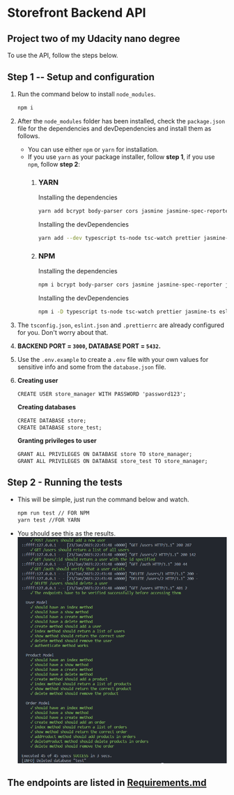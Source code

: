 # Storefront Backend API
## Project two of my Udacity nano degree

To use the API, follow the steps below.
## **Step 1 -- Setup and configuration**

1. Run the command below to install `node_modules`.
    ```bash
    npm i
    ```
1. After the `node_modules` folder has been installed, check the `package.json` file for the dependencies and devDependencies and install them as follows.
    * You can use either `npm` or `yarn` for installation.
    * If you use `yarn` as your package installer, follow **step 1**, if you use `npm`, follow **step 2**:
        1. ### **YARN**
            Installing the dependencies
            ```bash
            yarn add bcrypt body-parser cors jasmine jasmine-spec-reporter jsonwebtoken morgan nodemon pg express dotenv db-migrate db-migrate-pg
            ```
            Installing the devDependencies

            ```bash
            yarn add --dev typescript ts-node tsc-watch prettier jasmine-ts eslint-plugin-prettier eslint-config-prettier eslint @types/node @types/bcrypt @types/body-parser @types/cors @types/express @types/jasmine @types/jsonwebtoken @types/morgan @types/nodemon @types/pg @typescript-eslint/eslint-plugin @typescript-eslint/parser
            ```
        1. ### **NPM**
            Installing the dependencies
            ```bash
            npm i bcrypt body-parser cors jasmine jasmine-spec-reporter jsonwebtoken morgan nodemon pg express dotenv db-migrate db-migrate-pg
            ```

            Installing the devDependencies
            ```bash
            npm i -D typescript ts-node tsc-watch prettier jasmine-ts eslint-plugin-prettier eslint-config-prettier eslint @types/node @types/bcrypt @types/body-parser @types/cors @types/express @types/jasmine @types/jsonwebtoken @types/morgan @types/nodemon @types/pg @typescript-eslint/eslint-plugin @typescript-eslint/parser
            ```
1. The `tsconfig.json`, `eslint.json` and `.prettierrc` are already configured for you. Don't worry about that.

1. **BACKEND PORT = `3000`, DATABASE PORT = `5432`.**

1. Use the `.env.example` to create a `.env` file with your own values for sensitive info and some from the `database.json` file.

1. **Creating user**
    ```postgres
    CREATE USER store_manager WITH PASSWORD 'password123';
    ```
    **Creating databases**
    ```postgres
    CREATE DATABASE store;
    CREATE DATABASE store_test;
    ```
    **Granting privileges to user**
    ```postgres
    GRANT ALL PRIVILEGES ON DATABASE store TO store_manager;
    GRANT ALL PRIVILEGES ON DATABASE store_test TO store_manager;
    ```
## **Step 2 - Running the tests**
* This will be simple, just run the command below and watch.
    ```bash
    npm run test // FOR NPM
    yarn test //FOR YARN
    ```
* You should see this as the results.
    ![Tests successful](images/tests.PNG)

## **The endpoints are listed in** [Requirements.md](Requirements.md)
